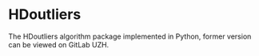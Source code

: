 # HDoutliers
The HDoutliers algorithm package implemented in Python, former version can be viewed on GitLab UZH.
